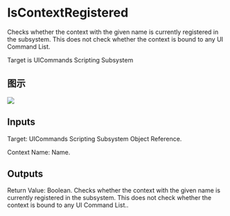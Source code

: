 # IsContextRegistered

Checks whether the context with the given name is currently registered in the subsystem. This does not check whether the context is bound to any UI Command List.

Target is UICommands Scripting Subsystem

## 图示

![]($-20221218-18482417.png)

## Inputs

Target: UICommands Scripting Subsystem Object Reference.

Context Name: Name.  

## Outputs

Return Value: Boolean. Checks whether the context with the given name is currently registered in the subsystem. This does not check whether the context is bound to any UI Command List..

